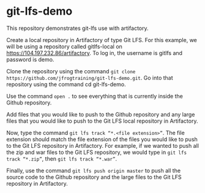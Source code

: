 # git-lfs-demo
This repository demonstrates git-lfs use with artifactory.

Create a local repository in Artifactory of type Git LFS. For this example, we will be using a repository called gitlfs-local on https://104.197.232.86/artifactory. To log in, the username is gitlfs and password is demo.

Clone the repository using the command ```git clone https://github.com/jfrogtraining/git-lfs-demo.git```.
Go into that repository using the command cd git-lfs-demo.

Use the command ```open .``` to see everything that is currently inside the Github repository.

Add files that you would like to push to the Github repository and any large files that you would like to push to the Git LFS local repository in Artifactory.

Now, type the command ```git lfs track “*.<file extension>”```. The file extension should match the file extension of the files you would like to push to the Git LFS repository in Artifactory. For example, if we wanted to push all the zip and war files to the Git LFS repository, we would type in ```git lfs track “*.zip”```, then ```git lfs track “*.war”```.

Finally, use the command ```git lfs push origin master``` to push all the source code to the Github repository and the large files to the Git LFS repository in Artifactory.
